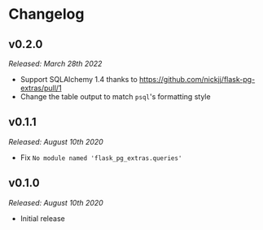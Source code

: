 # Changelog

## v0.2.0

*Released: March 28th 2022*

- Support SQLAlchemy 1.4 thanks to https://github.com/nickjj/flask-pg-extras/pull/1
- Change the table output to match `psql`'s formatting style

## v0.1.1

*Released: August 10th 2020*

- Fix `No module named 'flask_pg_extras.queries'`

## v0.1.0

*Released: August 10th 2020*

- Initial release

